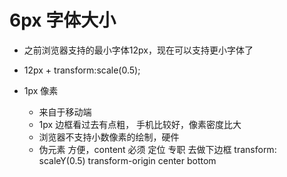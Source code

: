 # 6px 字体大小

- 之前浏览器支持的最小字体12px，现在可以支持更小字体了
- 12px + transform:scale(0.5);

- 1px 像素
    - 来自于移动端
    - 1px 边框看过去有点粗， 手机比较好，像素密度比大
    - 浏览器不支持小数像素的绘制，硬件
    - 伪元素
        方便，content 必须
        定位 专职 去做下边框
        transform: scaleY(0.5)
        transform-origin center bottom
